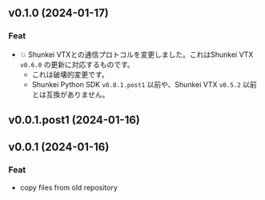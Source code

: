 ## v0.1.0 (2024-01-17)

### Feat

- :boom: Shunkei VTXとの通信プロトコルを変更しました。これはShunkei VTX `v0.6.0` の更新に対応するものです。
    - これは破壊的変更です。
    - Shunkei Python SDK `v0.0.1.post1` 以前や、Shunkei VTX `v0.5.2` 以前とは互換がありません。

## v0.0.1.post1 (2024-01-16)

## v0.0.1 (2024-01-16)

### Feat

- copy files from old repository
